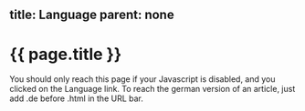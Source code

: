 title: Language
parent: none
---

# {{ page.title }}

You should only reach this page if your Javascript is disabled, and you clicked on the Language link. To reach the german version of an article, just add .de before .html in the URL bar.
